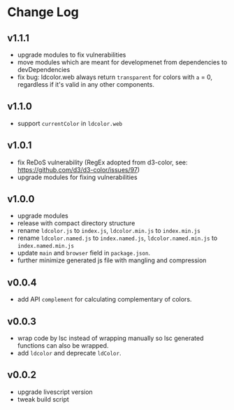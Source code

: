 # Change Log

## v1.1.1

 - upgrade modules to fix vulnerabilities
 - move modules which are meant for developmenet from dependencies to devDependencies
 - fix bug: ldcolor.web always return `transparent` for colors with `a` = 0, regardless if it's valid in any other components.


## v1.1.0

 - support `currentColor` in `ldcolor.web`


## v1.0.1

 - fix ReDoS vulnerability (RegEx adopted from d3-color, see: https://github.com/d3/d3-color/issues/97)
 - upgrade modules for fixing vulnerabilities


## v1.0.0
 
 - upgrade modules
 - release with compact directory structure
 - rename `ldcolor.js` to `index.js`, `ldcolor.min.js` to `index.min.js`
 - rename `ldcolor.named.js` to `index.named.js`, `ldcolor.named.min.js` to `index.named.min.js`
 - update `main` and `browser` field in `package.json`.
 - further minimize generated js file with mangling and compression


## v0.0.4

 - add API `complement` for calculating complementary of colors.


## v0.0.3

 - wrap code by lsc instead of wrapping manually so lsc generated functions can also be wrapped.
 - add `ldcolor` and deprecate `ldColor`.


## v0.0.2

 - upgrade livescript version
 - tweak build script
